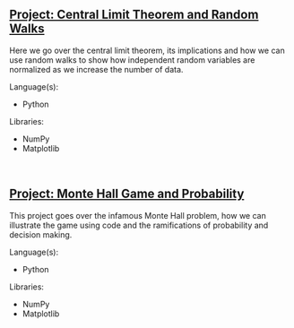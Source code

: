 ## [Project: Central Limit Theorem and Random Walks](https://github.com/johnbaguinaga/Central-Limit-Theorem-and-Random-Walks)
  
Here we go over the central limit theorem, its implications and how we can use random walks to show how independent random variables are normalized as we increase the number of data.

Language(s):  

- Python

Libraries:
- NumPy
- Matplotlib
  
<p>&nbsp;</p> 

## [Project: Monte Hall Game and Probability](https://github.com/johnbaguinaga/Monte-Hall-Game-and-Probability)

This project goes over the infamous Monte Hall problem, how we can illustrate the game using code and the ramifications of probability and decision making.

Language(s):

- Python

Libraries:
- NumPy
- Matplotlib

